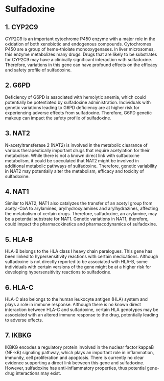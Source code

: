 # Sulfadoxine
## 1. CYP2C9
CYP2C9 is an important cytochrome P450 enzyme with a major role in the oxidation of both xenobiotic and endogenous compounds. Cytochromes P450 are a group of heme-thiolate monooxygenases. In liver microsomes, this enzyme metabolizes many drugs. Drugs that are likely to be substrates for CYP2C9 may have a clinically significant interaction with sulfadoxine. Therefore, variations in this gene can have profound effects on the efficacy and safety profile of sulfadoxine.
## 2. G6PD
Deficiency of G6PD is associated with hemolytic anemia, which could potentially be potentiated by sulfadoxine administration. Individuals with genetic variations leading to G6PD deficiency are at higher risk for experiencing adverse effects from sulfadoxine. Therefore, G6PD genetic makeup can impact the safety profile of sulfadoxine.
## 3. NAT2
N-acetyltransferase 2 (NAT2) is involved in the metabolic clearance of various therapeutically important drugs that require acetylation for their metabolism. While there is not a known direct link with sulfadoxine metabolism, it could be speculated that NAT2 might be involved in additional metabolic pathways of sulfadoxine. Therefore, genetic variability in NAT2 may potentially alter the metabolism, efficacy and toxicity of sulfadoxine.
## 4. NAT1
Similar to NAT2, NAT1 also catalyzes the transfer of an acetyl group from acetyl-CoA to arylamines, arylhydroxylamines and arylhydrazines, affecting the metabolism of certain drugs. Therefore, sulfadoxine, an arylamine, may be a potential substrate for NAT1. Genetic variations in NAT1, therefore, could impact the pharmacokinetics and pharmacodynamics of sulfadoxine.
## 5. HLA-B
HLA-B belongs to the HLA class I heavy chain paralogues. This gene has been linked to hypersensitivity reactions with certain medications. Although sulfadoxine is not directly reported to be associated with HLA-B, some individuals with certain versions of the gene might be at a higher risk for developing hypersensitivity reactions to sulfadoxine.
## 6. HLA-C
HLA-C also belongs to the human leukocyte antigen (HLA) system and plays a role in immune response. Although there is no known direct interaction between HLA-C and sulfadoxine, certain HLA genotypes may be associated with an altered immune response to the drug, potentially leading to adverse effects.
## 7. IKBKG
IKBKG encodes a regulatory protein involved in the nuclear factor kappaB (NF-kB) signaling pathway, which plays an important role in inflammation, immunity, cell proliferation and apoptosis. There is currently no clear evidence supporting a direct link between this gene and sulfadoxine. However, sulfadoxine has anti-inflammatory properties, thus potential gene-drug interactions may exist.
